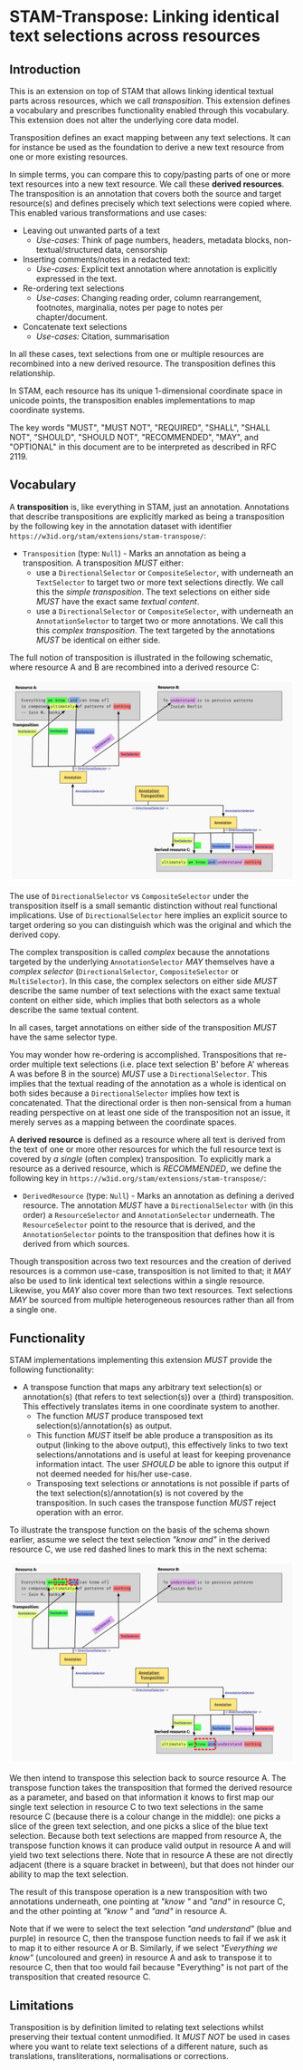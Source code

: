 # STAM-Transpose: Linking identical text selections across resources

## Introduction

This is an extension on top of STAM that allows linking identical textual parts
across resources, which we call *transposition*. This extension defines a
vocabulary and prescribes functionality enabled through this vocabulary. This
extension does not alter the underlying core data model.

Transposition defines an exact mapping between any text selections. It can for
instance be used as the foundation to derive a new text resource from one or
more existing resources. 

In simple terms, you can compare this to copy/pasting
parts of one or more text resources into a new text resource. We call these **derived resources**.
The transposition is an annotation that covers both the source and target resource(s) and defines
precisely which text selections were copied where. This enabled various transformations and use cases:

* Leaving out unwanted parts of a text
    * *Use-cases:* Think of page numbers, headers, metadata blocks, non-textual/structured data, censorship
* Inserting comments/notes in a redacted text:
    * *Use-cases:* Explicit text annotation where annotation is explicitly expressed in the text.
* Re-ordering text selections
    * *Use-cases*: Changing reading order, column rearrangement, footnotes, marginalia, notes per page to notes per chapter/document.
* Concatenate text selections
    * *Use-cases:* Citation, summarisation

In all these cases, text selections from one or multiple resources are
recombined into a new derived resource. The transposition defines this
relationship.

In STAM, each resource has its unique
1-dimensional coordinate space in unicode points, the transposition enables implementations
to map coordinate systems.

The key words "MUST", "MUST NOT", "REQUIRED", "SHALL", "SHALL NOT", "SHOULD",
"SHOULD NOT", "RECOMMENDED", "MAY", and "OPTIONAL" in this document are to be
interpreted as described in RFC 2119.

## Vocabulary

A **transposition** is, like everything in STAM, just an annotation. Annotations
that describe transpositions are explicitly marked as being a transposition by
the following key in the annotation dataset with identifier
``https://w3id.org/stam/extensions/stam-transpose/``:

* `Transposition` (type: `Null`) - Marks an annotation as being a transposition. A transposition *MUST* either: 
    * use a `DirectionalSelector` or `CompositeSelector`, with underneath an `TextSelector` to target two or more text selections directly. We call this the *simple transposition*. The text selections on either side *MUST* have the exact same *textual content*. 
    * use a `DirectionalSelector` or `CompositeSelector`, with underneath an `AnnotationSelector` to target two or more annotations. We call this this *complex transposition*. The text targeted by the annotations *MUST* be identical on either side.

The full notion of transposition is illustrated in the following schematic, where resource A and B are recombined into a derived resource C:

![STAM Transpose: A transposition illustrated schematically](transposition.png)

The use of `DirectionalSelector` vs `CompositeSelector` under the transposition itself is a small semantic
distinction without real functional implications. Use of `DirectionalSelector`
here implies an explicit source to target ordering so you can distinguish which was
the original and which the derived copy.

The complex transposition is called *complex* because the annotations targeted
by the underlying `AnnotationSelector` *MAY* themselves have a *complex
selector* (`DirectionalSelector`, `CompositeSelector` or `MultiSelector`). In
this case, the complex selectors on either side *MUST* describe the same number
of text selections with the exact same textual content on either side, which
implies that both selectors as a whole describe the same textual content.

In all cases, target annotations on either side of the transposition *MUST*
have the same selector type.

You may wonder how re-ordering is accomplished. Transpositions that re-order
multiple text selections (i.e. place text selection B' before A' whereas A was
before B in the source) *MUST* use a `DirectionalSelector`. This implies that
the textual reading of the annotation as a whole is identical on both sides
because a `DirectionalSelector` implies how text is concatenated. That the
directional order is then non-sensical from a human reading perspective on at
least one side of the transposition not an issue, it merely serves as a
mapping between the coordinate spaces.

A **derived resource** is defined as a resource where all text is derived from
the text of one or more other resources for which the full resource text is
covered by *a single* (often complex) transposition. To explicitly mark a
resource as a derived resource, which is *RECOMMENDED*, we define the following
key in ``https://w3id.org/stam/extensions/stam-transpose/``:

* `DerivedResource` (type: `Null`) - Marks an annotation as defining a derived
  resource. The annotation *MUST* have a `DirectionalSelector` with (in this
  order) a `ResourceSelector` and `AnnotationSelector` underneath. The
  `ResourceSelector` point to the resource that is derived, and the
  `AnnotationSelector` points to the transposition that defines how it is
  derived from which sources.

Though transposition across two text resources and the creation of derived
resources is a common use-case, transposition is not limited to that; it *MAY*
also be used to link identical text selections within a single resource.
Likewise, you *MAY* also cover more than two text resources. Text selections
*MAY* be sourced from multiple heterogeneous resources rather than all from a
single one.

## Functionality

STAM implementations implementing this extension *MUST* provide the following functionality:

* A transpose function that maps any arbitrary text selection(s) or annotation(s) (that refers to text selection(s)) over a (third) transposition. This effectively translates items in one coordinate system to another.
    * The function *MUST* produce transposed text selection(s)/annotation(s) as output.
    * This function *MUST* itself be able produce a transposition as its output (linking to the above output), this effectively links to two text selections/annotations and is useful at least for keeping provenance information intact. The user *SHOULD* be able to ignore this output if not deemed needed for his/her use-case.
    * Transposing text selections or annotations is not possible if parts of the text selection(s)/annotation(s) is not covered by the transposition. In such cases the transpose function *MUST* reject operation with an error.

To illustrate the transpose function on the basis of the schema shown earlier, assume we select the text selection *"know and"* in the derived resource C, we use red dashed lines to mark this in the next schema:

![STAM Transpose: Transpose function](transposition2.png)

We then intend to transpose this selection back to source resource A. The
transpose function takes the transposition that formed the derived resource as
a parameter, and based on that information it knows to first map our single
text selection in resource C to two text selections in the same resource C
(because there is a colour change in the middle): one picks a slice of the
green text selection, and one picks a slice of the blue text selection. Because
both text selections are mapped from resource A, the transpose function knows
it can produce valid output in resource A and will yield two text selections
there. Note that in resource A these are not directly adjacent (there is a
square bracket in between), but that does not hinder our ability to map the
text selection.

The result of this transpose operation is a new transposition with two annotations
underneath, one pointing at *"know "* and *"and"* in resource C, and the other
pointing at *"know "* and *"and"* in resource A.

Note that if we were to select the text selection *"and understand"* (blue and purple) in
resource C, then the transpose function needs to fail if we ask it to map it to
either resource A or B. Similarly, if we select *"Everything we know"*
(uncoloured and green) in resource A and ask to transpose it to resource C,
then that too would fail because "Everything" is not part of the transposition
that created resource C.

## Limitations

Transposition is by definition limited to relating text selections whilst
preserving their textual content unmodified. It *MUST NOT* be used in cases
where you want to relate text selections of a different nature, such as
translations, transliterations, normalisations or corrections.
